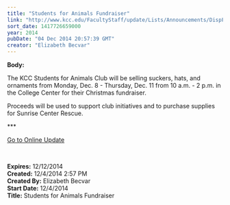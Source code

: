 ```yaml
---
title: "Students for Animals Fundraiser"
link: "http://www.kcc.edu/FacultyStaff/update/Lists/Announcements/DispForm.aspx?ID=1759"
sort_date: 1417726659000
year: 2014
pubDate: "04 Dec 2014 20:57:39 GMT"
creator: "Elizabeth Becvar"
---
```


<div><b>Body:</b> <div class="ExternalClass9DC892D290104D658A68D3B21E64B86E"><p>​The KCC Students for Animals Club will be selling suckers, hats, and ornaments from Monday, Dec. 8 - Thursday, Dec. 11 from 10 a.m. - 2 p.m. in the College Center for their Christmas fundraiser. </p>
<p>Proceeds will be used to support club initiatives and to purchase supplies for Sunrise Center Rescue.</p>
<p>***</p>
<p><a href="/FacultyStaff/update/Pages/dailyupdate.aspx">Go to Online Update</a></p>
<p> </p></div></div>
<div><b>Expires:</b> 12/12/2014</div>
<div><b>Created:</b> 12/4/2014 2:57 PM</div>
<div><b>Created By:</b> Elizabeth Becvar</div>
<div><b>Start Date:</b> 12/4/2014</div>
<div><b>Title:</b> Students for Animals Fundraiser</div>
